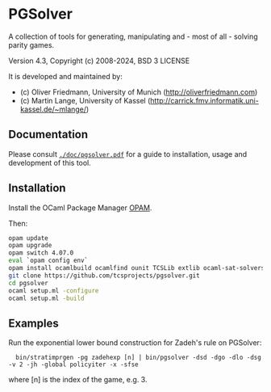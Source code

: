 PGSolver
========

A collection of tools for generating, manipulating and - most of all - solving parity games.

Version 4.3, Copyright (c) 2008-2024, BSD 3 LICENSE

It is developed and maintained by:
- (c) Oliver Friedmann, University of Munich (http://oliverfriedmann.com)
- (c) Martin Lange, University of Kassel (http://carrick.fmv.informatik.uni-kassel.de/~mlange/)


## Documentation

Please consult [```./doc/pgsolver.pdf```](https://github.com/tcsprojects/pgsolver/blob/master/doc/pgsolver.pdf) for a guide to installation, usage and development of this tool.


## Installation

Install the OCaml Package Manager [OPAM](https://opam.ocaml.org).

Then:
```bash	
opam update
opam upgrade
opam switch 4.07.0
eval `opam config env`
opam install ocamlbuild ocamlfind ounit TCSLib extlib ocaml-sat-solvers minisat
git clone https://github.com/tcsprojects/pgsolver.git
cd pgsolver
ocaml setup.ml -configure
ocaml setup.ml -build
```


## Examples

Run the exponential lower bound construction for Zadeh's rule on PGSolver:
```
  bin/stratimprgen -pg zadehexp [n] | bin/pgsolver -dsd -dgo -dlo -dsg -v 2 -jh -global policyiter -x -sfse
```
where [n] is the index of the game, e.g. 3.
